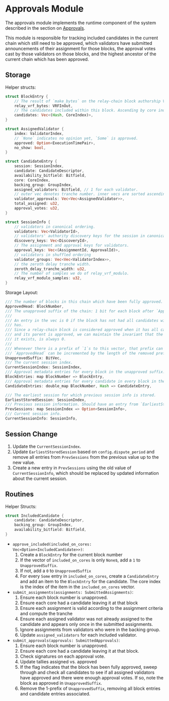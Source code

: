 # Approvals Module

The approvals module implements the runtime component of the system described in the section on [Approvals](../protocol-approval.md).

This module is responsible for tracking included candidates in the current chain which still need to be approved, which validators have submitted announcements of their assignment for those blocks, the approval votes cast by those validators on those blocks, and the highest ancestor of the current chain which has been approved.

## Storage

Helper structs:

```rust
struct BlockEntry {
    // The result of `make_bytes` on the relay-chain block authorship VRF
    relay_vrf_bytes: VRFInOut,
    // The candidates included within this block. Ascending by core index.
    candidates: Vec<(Hash, CoreIndex)>,  
}

struct AssignedValidator {
    index: ValidatorIndex,
    // `None` indicates no opinion yet, `Some` is approved.
    approved: Option<ExecutionTimePair>,
    no_show: bool,
}

struct CandidateEntry {
    session: SessionIndex,
    candidate: CandidateDescriptor,
    availability_bitfield: Bitfield,
    core: CoreIndex,
    backing_group: GroupIndex,
    assigned_validators: Bitfield, // 1 for each validator.
    // outer vec denotes tranche number. inner vecs are sorted ascending by validator index.
    validator_approvals: Vec<Vec<AssignedValidator>>, 
    total_assigned: u32,
    approval_votes: u32,
}

struct SessionInfo {
    // validators in canonical ordering.
    validators: Vec<ValidatorId>,
    // validators' authority discovery keys for the session in canonical ordering.
    discovery_keys: Vec<DiscoveryId>,
    // The assignment and approval keys for validators.
    approval_keys: Vec<(AssignmentId, ApprovalId)>,
    // validators in shuffled ordering
    validator_groups: Vec<Vec<ValidatorIndex>>,
    // the zeroth delay tranche width.
    zeroth_delay_tranche_width: u32,
    // The number of samples we do of relay_vrf_modulo.
    relay_vrf_modulo_samples: u32,
}
```

Storage Layout:

```rust
/// The number of blocks in this chain which have been fully approved.
ApprovedHead: BlockNumber,
/// The unapproved suffix of the chain: 1 bit for each block after `ApprovedHead`.
///
/// An entry in the vec is 0 if the block has not had all candidates within it approved and 1 if it
/// has.
/// Since a relay-chain block is considered approved when it has all candidates within it approved
/// and its parent is approved, we can maintain the invariant that the first item of this vec, if
/// it exists, is always 0.
///
/// Whenever there is a prefix of `1`s to this vector, that prefix can be removed and the
/// `ApprovedHead` can be incremented by the length of the removed prefix.
UnapprovedSuffix: BitVec,
/// The current session index.
CurrentSessionIndex: SessionIndex,
/// Approval metadata entries for every block in the unapproved suffix.
BlockEntries: map BlockNumber => BlockEntry,
/// Approval metadata entries for every candidate in every block in the unapproved suffix.
CandidateEntries: double_map BlockNumber, Hash => CandidateEntry,

/// The earliest session for which previous session info is stored.
EarliestStoredSession: SessionIndex,
/// Previous session information. Should have an entry from `EarliestStoredSession..CurrentSessionIndex`
PrevSessions: map SessionIndex => Option<SessionInfo>,
/// Current session info.
CurrentSessionInfo: SessionInfo,
```

## Session Change

1. Update the `CurrentSessionIndex`.
1. Update `EarliestStoredSession` based on `config.dispute_period` and remove all entries from `PrevSessions` from the previous value up to the new value.
1. Create a new entry in `PrevSessions` using the old value of `CurrentSessionInfo`, which should be replaced by updated information about the current session.

## Routines 

Helper Structs:

```rust
struct IncludedCandidate {
    candidate: CandidateDescriptor,
    backing_group: GroupIndex,
    availability_bitfield: Bitfield,
}
```

* `approve_included(included_on_cores: Vec<Option<IncludedCandidate>>)`:
  1. Create a `BlockEntry` for the current block number
  1. If the vector of `included_on_cores` is only `None`s, add a `1` to `UnapprovedSuffix`.
  1. If not, add a `0` to `UnapprovedSuffix`
  1. For every `Some` entry in `included_on_cores`, create a `CandidateEntry` and add an item to the `BlockEntry` for the candidate. The core index is the index of the item in the `included_on_cores` vector.
* `submit_assignments(assignments: SubmittedAssignments)`:
  1. Ensure each block number is unapproved.
  1. Ensure each core had a candidate leaving it at that block
  1. Ensure each assignment is valid according to the assignment criteria and compute the tranche
  1. Ensure each assigned validator was not already assigned to the candidate and appears only once in the submitted assignments.
  1. Ignore assignments from validators who were in the backing group.
  1. Update `assigned_validators` for each included validator.
* `submit_approvals(approvals: SubmittedApprovals)`:
  1. Ensure each block number is unapproved.
  1. Ensure each core had a candidate leaving it at that block.
  1. Check signatures on each approval vote.
  1. Update tallies assigned vs. approved
  1. If the flag indicates that the block has been fully approved, sweep through and check all candidates to see if all assigned validators have approved and there were enough approval votes. If so, note the block as approved in `UnapprovedSuffix`.
  1. Remove the 1-prefix of `UnapprovedSuffix`, removing all block entries and candidate entries associated.